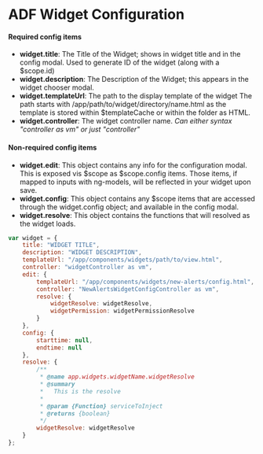# ADF Widget Configuration

#### Required config items
* __widget.title__: <span color="gray">The Title of the Widget; shows in widget title and in the config modal.  Used to generate ID of the widget (along with a $scope.id)</span>
* __widget.description__: <span color="gray">The Description of the Widget; this appears in the widget chooser modal.</span>
* __widget.templateUrl__: <span color="gray">The path to the display template of the widget</span>
    <span color="gray">The path starts with /app/path/to/widget/directory/name.html as the template is stored within $templateCache or within the folder as HTML.</span>
* __widget.controller__: <span color="gray">The widget controller name.  _Can either syntax "controller as vm" or just "controller"_</span>

#### Non-required config items
* __widget.edit__: <span color="gray">This object contains any info for the configuration modal.</span>
    <span color="gray">This is exposed vis $scope as $scope.config items.  Those items, if mapped to inputs with ng-models, will be reflected in your widget upon save.</span>
* __widget.config__: <span color="gray">This object contains any $scope items that are accessed through the widget.config object; and available in the config modal.</span>
* __widget.resolve__: <span color="gray">This object contains the functions that will resolved as the widget loads.</span>

```js
var widget = {
    title: "WIDGET TITLE",
    description: "WIDGET DESCRIPTION",
    templateUrl: "/app/components/widgets/path/to/view.html",
    controller: "widgetController as vm",
    edit: {
        templateUrl: "/app/components/widgets/new-alerts/config.html",
        controller: "NewAlertsWidgetConfigController as vm",
        resolve: {
            widgetResolve: widgetResolve,
            widgetPermission: widgetPermissionResolve
        }
    },
    config: {
        starttime: null,
        endtime: null
    },
    resolve: {
        /**
         * @name app.widgets.widgetName.widgetResolve
         * @summary
         *   This is the resolve
         *
         * @param {Function} serviceToInject
         * @returns {boolean}
         */
        widgetResolve: widgetResolve
    }
};
```
